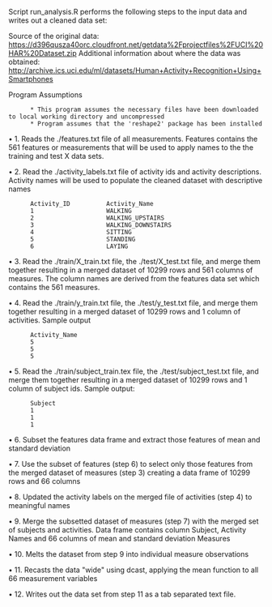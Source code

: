 Script run_analysis.R performs the following steps to the input data and writes out a cleaned data set:


Source of the original data: https://d396qusza40orc.cloudfront.net/getdata%2Fprojectfiles%2FUCI%20HAR%20Dataset.zip 
Additional information about where the data was obtained:  http://archive.ics.uci.edu/ml/datasets/Human+Activity+Recognition+Using+Smartphones 

Program Assumptions

          * This program assumes the necessary files have been downloaded to local working directory and uncompressed 
          * Program assumes that the 'reshape2' package has been installed



• 1.  Reads the ./features.txt file of all measurements.  Features contains the 561 features or measurements that will be used to apply names to the the training and test X data sets. 

• 2.  Read the ./activity_labels.txt file of activity ids and activity descriptions.  Activity names will be used to populate the cleaned dataset with descriptive names

          Activity_ID          Activity_Name
          1                    WALKING
          2                    WALKING_UPSTAIRS
          3                    WALKING_DOWNSTAIRS
          4                    SITTING
          5                    STANDING
          6                    LAYING

• 3.  Read the ./train/X_train.txt file, the ./test/X_test.txt file, and merge them together resulting in a merged dataset of 10299 rows and 561 columns of measures. The column names are derived from the features data set which contains the 561 measures. 

• 4.  Read the ./train/y_train.txt file, the ./test/y_test.txt file, and merge them together resulting in a merged dataset of 10299 rows and 1 column of activities.  Sample output

          Activity_Name
          5
          5
          5

• 5.  Read the ./train/subject_train.tex file, the ./test/subject_test.txt file, and merge them together resulting in a merged dataset of 10299 rows and 1 column of subject ids.  Sample output:

          Subject
          1
          1
          1

• 6.  Subset the features data frame and extract those features of mean and standard deviation

• 7.  Use the subset of features (step 6) to select only those features from the merged dataset of measures (step 3) creating a data frame of 10299 rows and 66 columns

• 8.  Updated the activity labels on the merged file of activities (step 4) to meaningful names

• 9.  Merge the subsetted dataset of measures (step 7) with the merged set of subjects and activities.  Data frame contains column Subject, Activity Names and 66 columns of mean and standard deviation Measures

• 10. Melts the dataset from step 9 into individual measure observations 

• 11. Recasts the data "wide" using dcast, applying the mean function to all 66 measurement variables

• 12. Writes out the data set from step 11 as a tab separated text file.


